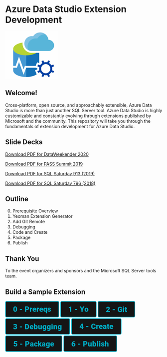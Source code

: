 # Azure Data Studio Extension Development

![Azure Data Studio Logo](/images/AzureDataStudioLogo.png)

## Welcome!
Cross-platform, open source, and approachably extensible, Azure Data Studio is more than just another SQL Server tool. Azure Data Studio is highly customizable and constantly evolving through extensions published by Microsoft and the community. This repository will take you through the fundamentals of extension development for Azure Data Studio.

## Slide Decks

[Download PDF for DataWeekender 2020](/AzureDataStudioDev-DataWeekender.pdf)

[Download PDF for PASS Summit 2019](/PASS_Summit2019.pdf)

[Download PDF for SQL Saturday 913 (2019)](/SQLSaturday913_SlideDeck.pdf)

[Download PDF for SQL Saturday 796 (2018)](/SQLSaturday796_SlideDeck.pdf)



## Outline
0. Prerequisite Overview
1. Yeoman Extension Generator
2. Add Git Remote
3. Debugging
4. Code and Create
5. Package
6. Publish

## Thank You
To the event organizers and sponsors and the Microsoft SQL Server tools team.

## Build a Sample Extension
[![Prereqs](/images/buttons/button_prereqs.png)](0-Prereqs.md)
[![Prereqs](/images/buttons/button_yo.png)](1-Yo.md)
[![Prereqs](/images/buttons/button_git.png)](2-Git.md)
[![Prereqs](/images/buttons/button_debugging.png)](3-Debugging.md)
[![Prereqs](/images/buttons/button_create.png)](4-CodeCreate.md)
[![Prereqs](/images/buttons/button_package.png)](5-Package.md)
[![Prereqs](/images/buttons/button_publish.png)](6-Publish.md)